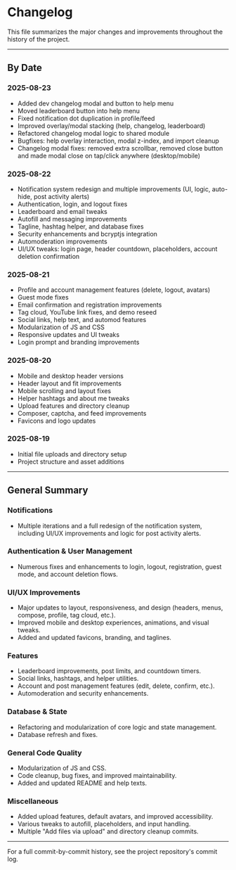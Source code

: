 # Changelog

This file summarizes the major changes and improvements throughout the history of the project.

---

## By Date

### 2025-08-23
- Added dev changelog modal and button to help menu
- Moved leaderboard button into help menu
- Fixed notification dot duplication in profile/feed
- Improved overlay/modal stacking (help, changelog, leaderboard)
- Refactored changelog modal logic to shared module
- Bugfixes: help overlay interaction, modal z-index, and import cleanup
- Changelog modal fixes: removed extra scrollbar, removed close button and made modal close on tap/click anywhere (desktop/mobile)

### 2025-08-22
- Notification system redesign and multiple improvements (UI, logic, auto-hide, post activity alerts)
- Authentication, login, and logout fixes
- Leaderboard and email tweaks
- Autofill and messaging improvements
- Tagline, hashtag helper, and database fixes
- Security enhancements and bcryptjs integration
- Automoderation improvements
- UI/UX tweaks: login page, header countdown, placeholders, account deletion confirmation

### 2025-08-21
- Profile and account management features (delete, logout, avatars)
- Guest mode fixes
- Email confirmation and registration improvements
- Tag cloud, YouTube link fixes, and demo reseed
- Social links, help text, and automod features
- Modularization of JS and CSS
- Responsive updates and UI tweaks
- Login prompt and branding improvements

### 2025-08-20
- Mobile and desktop header versions
- Header layout and fit improvements
- Mobile scrolling and layout fixes
- Helper hashtags and about me tweaks
- Upload features and directory cleanup
- Composer, captcha, and feed improvements
- Favicons and logo updates

### 2025-08-19
- Initial file uploads and directory setup
- Project structure and asset additions

---

## General Summary

### Notifications
- Multiple iterations and a full redesign of the notification system, including UI/UX improvements and logic for post activity alerts.

### Authentication & User Management
- Numerous fixes and enhancements to login, logout, registration, guest mode, and account deletion flows.

### UI/UX Improvements
- Major updates to layout, responsiveness, and design (headers, menus, compose, profile, tag cloud, etc.).
- Improved mobile and desktop experiences, animations, and visual tweaks.
- Added and updated favicons, branding, and taglines.

### Features
- Leaderboard improvements, post limits, and countdown timers.
- Social links, hashtags, and helper utilities.
- Account and post management features (edit, delete, confirm, etc.).
- Automoderation and security enhancements.

### Database & State
- Refactoring and modularization of core logic and state management.
- Database refresh and fixes.

### General Code Quality
- Modularization of JS and CSS.
- Code cleanup, bug fixes, and improved maintainability.
- Added and updated README and help texts.

### Miscellaneous
- Added upload features, default avatars, and improved accessibility.
- Various tweaks to autofill, placeholders, and input handling.
- Multiple "Add files via upload" and directory cleanup commits.

---

For a full commit-by-commit history, see the project repository's commit log.
